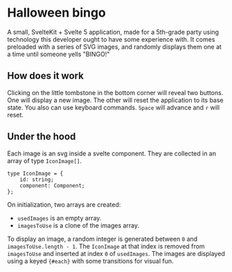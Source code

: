 # Halloween bingo

A small, SvelteKit + Svelte 5 application, made for a 5th-grade party using technology this developer ought to have some experience with. It comes preloaded with a series of SVG images, and randomly displays them one at a time until someone yells "BINGO!"

## How does it work

Clicking on the little tombstone in the bottom corner will reveal two buttons. One will display a new image. The other will reset the application to its base state. You also can use keyboard commands. `Space` will advance and `r` will reset.

## Under the hood

Each image is an svg inside a svelte component. They are collected in an array of type `IconImage[]`.

```
type IconImage = {
    id: string;
    component: Component;
};
```

On initialization, two arrays are created:

- `usedImages` is an empty array.
- `imagesToUse` is a clone of the images array.

To display an image, a random integer is generated between `0` and `imagesToUse.length - 1`. The `IconImage` at that index is removed from `imagesToUse` and inserted at index `0` of `usedImages`. The images are displayed using a keyed `{#each}` with some transitions for visual fun.
